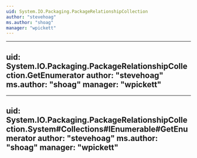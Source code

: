 ```yaml
---
uid: System.IO.Packaging.PackageRelationshipCollection
author: "stevehoag"
ms.author: "shoag"
manager: "wpickett"
---
```


---
uid: System.IO.Packaging.PackageRelationshipCollection.GetEnumerator
author: "stevehoag"
ms.author: "shoag"
manager: "wpickett"
---

---
uid: System.IO.Packaging.PackageRelationshipCollection.System#Collections#IEnumerable#GetEnumerator
author: "stevehoag"
ms.author: "shoag"
manager: "wpickett"
---
